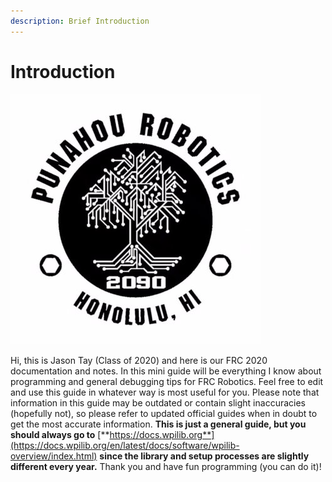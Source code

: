 ```yaml
---
description: Brief Introduction
---
```


# Introduction

![](.gitbook/assets/9agyfye4_400x400.jpg)

Hi, this is Jason Tay \(Class of 2020\) and here is our FRC 2020 documentation and notes. In this mini guide will be everything I know about programming and general debugging tips for FRC Robotics. Feel free to edit and use this guide in whatever way is most useful for you. Please note that information in this guide may be outdated or contain slight inaccuracies \(hopefully not\), so please refer to updated official guides when in doubt to get the most accurate information. **This is just a general guide, but you should always go to** [**https://docs.wpilib.org**](https://docs.wpilib.org/en/latest/docs/software/wpilib-overview/index.html) **since the library and setup processes are slightly different every year.** Thank you and have fun programming \(you can do it\)!

